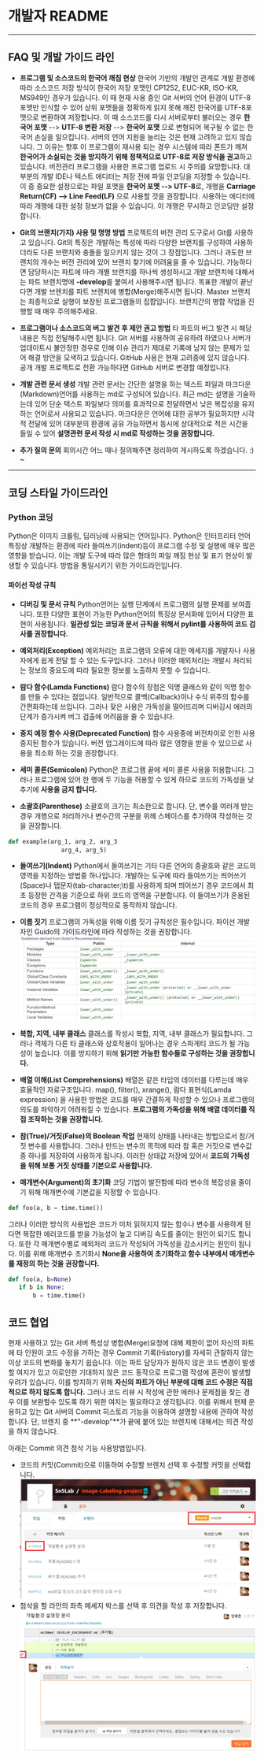 # 개발자 README

----

## FAQ 및 개발 가이드 라인

* **프로그램 및 소스코드의 한국어 깨짐 현상**
 한국어 기반의 개발인 관계로 개발 환경에 따라 소스코드 저장 방식이 한국어 저장 포맷인 CP1252, EUC-KR, ISO-KR, MS949인 경우가 있습니다. 이 때 현재 사용 중인 Git 서버의 언어 환경이 UTF-8 포맷만 인식할 수 있어 상위 포맷들을 정확하게 읽지 못해 깨진 한국어를 UTF-8포맷으로 변환하여 저장합니다. 이 때 소스코드를 다시 서버로부터 불러오는 경우 **한국어 포맷** --> **UTF-8 변환 저장** --> **한국어 포맷** 으로 변형되어 복구될 수 없는 한국어 손실을 일으킵니다.
 서버의 언어 지원을 늘리는 것은 현재 고려하고 있지 않습니다. 그 이유는 향후 이 프로그램이 재사용 되는 경우 시스템에 따라 폰트가 깨져 **한국어가 소실되는 것을 방지하기 위해 정책적으로 UTF-8로 저장 방식을 권고**하고 있습니다. 버전관리 프로그램을 사용한 프로그램 업로드 시 주의를 요망합니다.
 대부분의 개발 IDE나 텍스트 에디터는 저장 전에 파일 인코딩을 지정할 수 있습니다. 이 중 중요한 설정으로는 파일 포맷을 **한국어 포멧 --> UTF-8**로, 개행을 **Carriage Return(CF) --> Line Feed(LF)** 으로 사용할 것을 권장합니다. 사용하는 에디터에 따라 개행에 대한 설정 정보가 없을 수 있습니다. 이 개행은 무시하고 인코딩만 설정합니다.

* **Git의 브랜치(가지) 사용 및 명명 방법**
 프로젝트의 버전 관리 도구로서 Git를 사용하고 있습니다. Git의 특징은 개발하는 특성에 따라 다양한 브랜치를 구성하여 사용하더라도 다른 브랜치와 충돌을 일으키지 않는 것이 그 장점입니다. 그러나 과도한 브랜치의 개수는 버전 관리에 있어 브랜치 찾기에 어려움을 줄 수 있습니다. 가능하다면 담당하시는 파트에 따라 개별 브랜치를 하나씩 생성하시고 개발 브렌치에 대해서는 파트 브랜치명에 **-develop**를 붙여서 사용해주시면 됩니다. 목표한 개발이 끝난다면 개발 브렌치를 파트 브렌치에 병합(Merge)해주시면 됩니다.
 Master 브랜치는 최종적으로 실행이 보장된 프로그램들의 집합입니다. 브랜치간의 병합 작업을 진행할 때 매우 주의해주세요.

* **프로그램이나 소스코드의 버그 발견 후 제안 권고 방법**
 타 파트의 버그 발견 시 해당 내용은 직접 전달해주시면 됩니다. Git 서버를 사용하여 공유하려 하였으나 서버가 업데이트시 불안정한 경우로 인해 이슈 관리가 제대로 기록에 남지 않는 문제가 있어 해결 방안을 모색하고 있습니다. GitHub 사용은 현재 고려중에 있지 않습니다. 공개 개발 프로젝트로 전환 가능하다면 GitHub 서버로 변경할 예정입니다.

* **개발 관련 문서 생성**
 개발 관련 문서는 간단한 설명을 하는 텍스트 파일과 마크다운(Markdown)언어를 사용하는 md로 구성되어 있습니다. 최근 md는 설명을 기술하는데 있어 단순 텍스트 파일보다 의미를 효과적으로 전달하면서 낮은 복잡성을 유지하는 언어로서 사용되고 있습니다. 마크다운은 언어에 대한 공부가 필요하지만 시각적 전달에 있어 대부분의 환경에 공유 가능하면서 동시에 상대적으로 적은 시간을 들일 수 있어 **설명관련 문서 작성 시 md로 작성하는 것을 권장합니다.**

* **추가 질의 문의**
 회의시간 어느 때나 질의해주면 정리하여 게시하도록 하겠습니다. :) ~

----

## 코딩 스타일 가이드라인

### Python 코딩

 Python은 이미지 크롤링, 딥러닝에 사용되는 언어입니다. Python은 인터프리터 언어 특징상 개발하는 환경에 따라 들여쓰기(indent)등이 프로그램 수정 및 실행에 매우 많은 영향을 받습니다. 이는 개발 도구에 따라 많은 형태의 파일 깨짐 현상 및 표기 현상이 발생할 수 있습니다. 방법을 통일시키기 위한 가이드라인입니다.

#### 파이선 작성 규칙

* **디버깅 및 문서 규칙**
 Python언어는 실행 단계에서 프로그램의 실행 문제를 보여줍니다. 또한 다양한 표현이 가능한 Python언어의 특징상 문서화에 있어서 다양한 표현이 사용됩니다. **일관성 있는 코딩과 문서 규칙을 위해서 pylint를 사용하여 코드 검사를 권장합니다.**

* **예외처리(Exception)**
 예외처리는 프로그램의 오류에 대한 메세지를 개발자나 사용자에게 쉽게 전달 할 수 있는 도구입니다. 그러나 이러한 예외처리는 개발시 처리되는 정보의 중요도에 따라 필요한 정보를 노출하지 못할 수 있습니다.

* **람다 함수(Lamda Functions)**
 람다 함수의 장점은 익명 클래스와 같이 익명 함수를 만들 수 있다는 점입니다. 일반적으로 콜백(Callback)이나 수식 위주의 함수를 간편화하는데 쓰입니다. 그러나 잦은 사용은 가독성을 떨어뜨리며 디버깅시 에러의 단계가 증가시켜 버그 검출에 어려움을 줄 수 있습니다.

* **중지 예정 함수 사용(Deprecated Function)**
 함수 사용중에 버전차이로 인한 사용 중지된 함수가 있습니다. 버전 업그레이드에 따라 많은 영향을 받을 수 있으므로 사용을 최소화 하는 것을 권장합니다.

* **세미 콜론(Semicolon)**
 Python은 프로그램 끝에 세미 콜론 사용을 허용합니다. 그러나 프로그램에 있어 한 행에 두 기능을 허용할 수 있게 하므로 코드의 가독성을 낮추기에 **사용을 금지 합니다.**

* **소괄호(Parenthese)**
 소괄호의 크기는 최소한으로 합니다. 단, 변수를 여러개 받는 경우 개행으로 처리하거나 변수간의 구분을 위헤 스페이스를 추가하여 작성하는 것을 권장합니다.

```python
def example(arg_1, arg_2, arg_3
               arg_4, arg_5)
```

* **들여쓰기(Indent)**
 Python에서 들여쓰기는 기타 다른 언어의 중괄호와 같은 코드의 영역을 지정하는 방법중 하나입니다. 개발하는 도구에 따라 들여쓰기는 띄어쓰기(Space)나 탭문자(tab-character;\t)를 사용하게 되며 띄어쓰기 경우 코드에서 최초 등장한 간격을 기준으로 하위 코드의 영역을 구분합니다. 이 들여쓰기가 혼용된 코드의 경우 프로그램이 정상적으로 동작하지 않습니다.

* **이름 짓기**
 프로그램의 가독성을 위해 이름 짓기 규칙성은 필수입니다. 파이선 개발자인 Guido의 가이드라인에 따라 작성하는 것을 권장합니다.
![](gitPageResources/Guido_Recommendation.jpg)

* **복합, 지역, 내부 클래스**
 클래스를 작성시 복합, 지역, 내부 클래스가 필요합니다. 그러나 객체가 다른 타 클래스와 상호작용이 일어나는 경우 스파게티 코드가 될 가능성이 높습니다. 이를 방지하기 위해 **읽기만 가능한 함수들로 구성하는 것을 권장합니다.**

* **배열 이해(List Comprehensions)**
 배열은 같은 타입의 데이터를 다루는데 매우 효율적인 자료구조입니다. map(), filter(), xrange(), 람다 표현식(Lamda expression) 을 사용한 방법은 코드를 매우 간결하게 작성할 수 있으나 프로그램의 의도를 파악하기 어려워질 수 있습니다. **프로그램의 가독성을 위해 배열 데이터를 직접 조작하는 것을 권장합니다.**

* **참(True)/거짓(False)의 Boolean 작업**
 현재의 상태를 나타내는 방법으로서 참/거짓 변수를 사용합니다. 그러나 만드는 변수의 목적에 따라 참 혹은 거짓으로 변수값 중 하나를 저장하여 사용하게 됩니다. 이러한 상태값 저장에 있어서 **코드의 가독성을 위해 보통 거짓 상태를 기본으로 사용합니다.**

* **매개변수(Argument)의 초기화**
 코딩 기법이 발전함에 따라 변수의 복잡성을 줄이기 위해 매개변수에 기본값을 지정할 수 있습니다.
 ```python
def foo(a, b = time.time())
 ```
 그러나 이러한 방식의 사용법은 코드가 미처 읽혀지지 않는 함수나 변수를 사용하게 된다면 복잡한 에러코드를 받을 가능성이 높고 디버깅 속도를 줄이는 원인이 되기도 합니다. 또한 각 매개변수별로 예외처리 코드가 작성되어 가독성을 감소시키는 원인이 됩니다. 이를 위해 매개변수 초기화시 **None을 사용하여 초기화하고 함수 내부에서 매개변수를 재정의 하는 것을 권장합니다.**
 ```python
 def foo(a, b=None)
    if b is None:
        b = time.time()
 ```

## 코드 협업

 현재 사용하고 있는 Git 서버 특성상 병합(Merge)요청에 대해 제한이 없어 자신의 파트에 타 인원이 코드 수정을 가하는 경우 Commit 기록(History)를 자세히 관찰하지 않는 이상 코드의 변화를 놓치기 쉽습니다. 이는 파트 담당자가 원하지 않은 코드 변경이 발생할 여지가 있고 이로인한 기대하지 않은 코드 동작으로 프로그램 작성에 혼란이 발생할 우려가 있습니다. 이를 방지하기 위해 **자신의 파트가 아닌 부분에 대해 코드 수정은 직접적으로 하지 않도록 합니다.** 그러나 코드 리뷰 시 작성에 관한 에러나 문제점을 찾는 경우 이를 보완할수 있도록 하기 위한 여지는 필요하다고 생각됩니다. 이를 위해서 현재 운용하고 있는 Git 서버의 Commit 히스토리 기능을 이용하여 설명할 내용에 관하여 작성합니다. 단, 브렌치 중 **"-develop"**가 끝에 붙어 있는 브렌치에 대해서는 의견 작성을 하지 않습니다.

 아래는 Commit 의견 첨삭 기능 사용방법입니다. 
* 코드의 커밋(Commit)으로 이동하여 수정할 브렌치 선택 후 수정할 커밋을 선택합니다.
 ![](gitPageResources/commit_comment_append_1.png)
* 첨삭을 할 라인의 좌측 메세지 박스를 선택 후 의견을 작성 후 저장합니다.
 ![](gitPageResources/commit_comment_append_2.png)